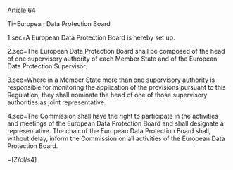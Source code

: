 Article 64

Ti=European Data Protection Board

1.sec=A European Data Protection Board is hereby set up.

2.sec=The European Data Protection Board shall be composed of the head of one supervisory authority of each Member State and of the European Data Protection Supervisor.

3.sec=Where in a Member State more than one supervisory authority is responsible for monitoring the application of the provisions pursuant to this Regulation, they shall nominate the head of one of those supervisory authorities as joint representative.

4.sec=The Commission shall have the right to participate in the activities and meetings of the European Data Protection Board and shall designate a representative. The chair of the European Data Protection Board shall, without delay, inform the Commission on all activities of the European Data Protection Board.

=[Z/ol/s4]
